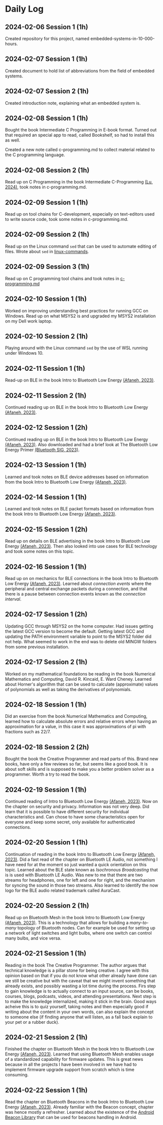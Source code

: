 # Daily Log

## 2024-02-06 Session 1 (1h)

Created repository for this project, named embedded-systems-in-10-000-hours.

## 2024-02-07 Session 1 (1h)

Created document to hold list of abbreviations from the field of embedded systems.

## 2024-02-07 Session 2 (1h)

Created introduction note, explaining what an embedded system is.

## 2024-02-08 Session 1 (1h)

Bought the book Intermediate C Programming in E-book format. Turned out that required an special app to read, called Bookshelf, so had to install this as well.

Created a new note called c-programming.md to collect material related to the C programming language.

## 2024-02-08 Session 2 (1h)

Read up on C Programming in the book Intermediate C-Programming [(Lu, 2024)](references.md/#lu-2024), took notes in c-programming.md.

## 2024-02-09 Session 1 (1h)

Read up on tool chains for C-development, especially on text-editors used to write source code, took some notes in c-programming.md.

## 2024-02-09 Session 2 (1h)

Read up on the Linux command `sed` that can be used to automate editing of files. Wrote about `sed` in [linux-commands](linux-commands.md).

## 2024-02-09 Session 3 (1h)

Read up on C programming tool chains and took notes in [c-programming.md](c-programming.md#tool-chains.)

## 2024-02-10 Session 1 (1h)

Worked on improving understanding best practices for running GCC on Windows. Read up on what MSYS2 is and upgraded my MSYS2 installation on my Dell work laptop.

## 2024-02-10 Session 2 (1h)

Playing around with the Linux command `sed` by the use of WSL running under Windows 10.

## 2024-02-11 Session 1 (1h)

Read-up on BLE in the book Intro to Bluetooth Low Energy [(Afaneh, 2023)](references.md#afaneh-2023).

## 2024-02-11 Session 2 (1h)

Continued reading up on BLE in the book Intro to Bluetooth Low Energy [(Afaneh, 2023)](references.md#afaneh-2023).

## 2024-02-12 Session 1 (2h)

Continued reading up on BLE in the book Intro to Bluetooth Low Energy [(Afaneh, 2023)](references.md#afaneh-2023). Also downloaded and had a brief look at The Bluetooth Low Energy Primer [(Bluetooth SIG, 2023)](references.md#bluetooth-sig-2023).

## 2024-02-13 Session 1 (1h)

Learned and took notes on BLE device addresses based on information from the book Intro to Bluetooth Low Energy [(Afaneh, 2023)](references.md#afaneh-2023).

## 2024-02-14 Session 1 (1h)

Learned and took notes on BLE packet formats based on information from the book Intro to Bluetooth Low Energy [(Afaneh, 2023)](references.md#afaneh-2023).

## 2024-02-15 Session 1 (2h)

Read up on details on BLE advertising in the book Intro to Bluetooth Low Energy [(Afaneh, 2023)](references.md#afaneh-2023). Then also looked into use cases for BLE technology and took some notes on this topic.

## 2024-02-16 Session 1 (1h)

Read up on on mechanics for BLE connections in the book Intro to Bluetooth Low Energy [(Afaneh, 2023)](references.md#afaneh-2023). Learned about *connection events* where the peripheral and central exchange packets during a connection, and that there is a pause between connection events known as the *connection interval*.

## 2024-02-17 Session 1 (2h)

Updating GCC through MSYS2 on the home computer. Had issues getting the latest GCC version to become the default. Getting latest GCC and updating the PATH environment variable to point to the MSYS2 folder did not help. What seemed to work in the end was to delete old MINGW folders from some previous installation.

## 2024-02-17 Session 2 (1h)

Worked on my mathematical foundations be reading in the book Numerical Mathematics and Computing, David R. Kincaid, E. Ward Cheney. Learned about Horner's algorithm that can be used to calculate (approximate) values of polynomials as well as taking the derivatives of polynomials.

## 2024-02-18 Session 1 (1h)

Did an exercise from the book Numerical Mathematics and Computing, learned how to calculate absolute errors and relative errors when having an approximation for a value, in this case it was approximations of pi with fractions such as 22/7.

## 2024-02-18 Session 2 (2h)

Bought the book the Creative Programmer and read parts of this. Brand new books, have only a few reviews so far, but seems like a good book. It is about soft skills and is supposed to make you a better problem solver as a programmer. Worth a try to read the book.

## 2024-02-19 Session 1 (1h)

Continued reading of Intro to Bluetooth Low Energy [(Afaneh, 2023)](references.md#afaneh-2023). Now on the chapter on security and privacy. Information was not very deep. Did learn that it is possible to have different security for individual characteristics and. Can chose to have some  characteristics open for everyone and keep some secret, only available for authenticated connections.

## 2024-02-20 Session 1 (1h)

Continuation of reading in the book Intro to Bluetooth Low Energy [(Afaneh, 2023)](references.md#afaneh-2023). Did a fast read of the chapter on Bluetooth LE Audio, not something I have need for at the moment so just wanted a quick orientation on this topic. Learned about the BLE state known as *Isochronous Broadcasting* that is is used with Bluetooth LE Audio. Was new to me that there are two streams for headphones, one for left and one for right, and the mechanism for syncing the sound in those two streams. Also learned to identify the now logo for the BLE audio related trademark called AuraCast.

## 2024-02-20 Session 2 (1h)

Read up on Bluetooth Mesh in the book Intro to Bluetooth Low Energy [(Afaneh, 2023)](references.md#afaneh-2023). This is a technology that allows for building a *many-to-many* topology of Bluetooth nodes. Can for example be used for setting up a network of light switches and light bulbs, where one switch can control many bulbs, and vice versa.

## 2024-02-21 Session 1 (1h)

Reading in the book The Creative Programmer. The author argues that technical knowledge is a pillar stone for being creative. I agree with this opinion based on that if you do not know what other already have done can we still be creative but with the caveat that we might invent something that already exists, and possibly wasting a lot time during the process. Firs step to gain knowledge is to actually connect to an input source, can be books, courses, blogs, podcasts, videos, and attending presentations. Next step is to make the knowledge internalized, making it stick in the brain. Good ways acheive this is to quiz yourself, taking notes and then especially good if writing about the content in your own words, can also explain the concept to someone else (if finding anyone that will listen, as a fall back explain to your pet or a rubber duck).

## 2024-02-21 Session 2 (1h)

Finished the chapter on Bluetooth Mesh in the book Intro to Bluetooth Low Energy [(Afaneh, 2023)](references.md#afaneh-2023). Learned that using Bluetooth Mesh enables usage of a standardized capability for firmware updates. This is great news because in all the projects I have been involved in we have had to implement firmware upgrade support from scratch which is time consuming.

## 2024-02-22 Session 1 (1h)

Read the chapter on Bluetooth Beacons in the book Intro to Bluetooth Low Energy [(Afaneh, 2023)](references.md#afaneh-2023). Already familiar with the Beacon concept, chapter was hence mostly a refresher. Learned about the existence of the [Android Beacon Library](https://altbeacon.github.io/android-beacon-library/) that can be used for beacons handling in Android.
